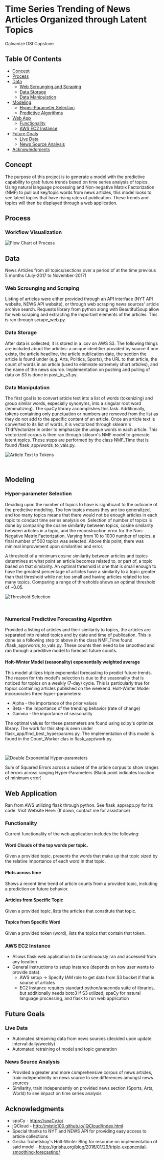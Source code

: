 # Time Series Trending of News Articles Organized through Latent Topics
Galvanize DSI Capstone

## Table Of Contents

* [Concept](#concept)
* [Process](#process)
* [Data](#data)
  * [Web Scrounging and Scraping](#web-scrounging-and-scraping)
  * [Data Storage](#data-storage)
  * [Data Manipulation](#data-manipulation)
* [Modeling](#modeling)
  * [Hyper-Parameter Selection](#hyper-parameter-selection)
  * [Predictive Algorithms](#numerical-predictive-forecasting-algorithm)
* [Web App](#web-application)
  * [Functionality](#functionality)
  * [AWS EC2 Instance](#aws-ec2-instance)
* [Future Goals](#future-goals)
  * [Live Data](#live-data)
  * [News Source Analysis](#news-source-analysis)
* [Acknowledgments](#acknowledgments)

## Concept

The purpose of this project is to generate a model with the predictive capability to grab future trends based on time series analysis of topics. Using natural language processing and Non-negative Matrix Factorization (NMF) to pull out key/topic words from news articles, this model looks to see latent topics that have rising rates of publication. These trends and topics will then be displayed through a web application.

## Process

### Workflow Visualization

  ![Flow Chart of Process](readme_images/workflow.png "Flow Chart of the workflow")

## Data

News Articles from all topics/sections over a period of at the time previous 5 months (July-2017 to November-2017)

### Web Scrounging and Scraping

Listing of articles were either provided through an API interface (NYT API website, NEWS API website), or through web scraping news sources' article archive search. Requests library from python along with BeautifulSoup allow for web scraping and extracting the important elements of the articles. This is ran through scrape_web.py.

### Data Storage

After data is collected, it is stored in a .csv on AWS S3. The following things are included about the articles: a unique identifier provided by source if one exists, the article headline, the article publication date, the section the article is found under (e.g. Arts, Politics, Sports), the URL to that article, the count of words in an article (used to eliminate extremely short articles), and the name of the news source. Implementation on pushing and pulling of data on S3 is done in post_to_s3.py.


### Data Manipulation

The first goal is to convert article text into a list of words (tokenizing) and group similar words, especially synonyms, into a singular root word (lemmatizing). The spaCy library accomplishes this task. Additionally, tokens containing only punctuation or numbers are removed from the list as they do not add to the specific content of an article. Once an article text is converted to its list of words, it is vectorized through sklearn's TfidfVectorizer in order to emphasize the unique words in each article. This vectorized corpus is then ran through sklearn's NMF model to generate latent topics. These steps are performed by the class NMF_Time that is found /flask_app/words_to_vals.py.

  ![Article Text to Tokens](readme_images/text_to_tokens.png "Converting article text to list of tokens")

  <br>

## Modeling

### Hyper-parameter Selection

Deciding upon the number of topics to have is significant to the outcome of the predictive modeling. Too few topics means they are too generalized, and too many topics means that there would not be enough articles in each topic to conduct time series analysis on. Selection of number of topics is done by comparing the cosine similarity between topics, cosine similarity between articles in a topic, and the reconstruction error for the Non-Negative Matrix Factorization. Varying from 10 to 1000 number of topics, a final number of 500 topics was selected. Above this point, there was minimal improvement upon similarities and error.

A threshold of a minimum cosine similarity between articles and topics determines at what point an article becomes related to, or part of, a topic based on that similarity. An optimal threshold is one that is small enough to have the greatest percentage of articles have a similarity to a topic greater than that threshold while not too small and having articles related to too many topics. Comparing a range of thresholds shows an optimal threshold of ~0.05.

![Threshold Selection](readme_images/article_threshold.png "Threshold Selection for Article to Topic Similarity")

<br>


### Numerical Predictive Forecasting Algorithm
Provided a listing of articles and their similarity to topics, the articles are separated into related topics and by date and time of publication. This is done as a following step to above in the class NMF_Time found /flask_app/words_to_vals.py. These counts then need to be smoothed and ran through a preditive model to forecast future counts.

#### Holt-Winter Model (seasonality) exponentially weighted average
This model utilizes triple exponential forecasting to predict future trends. The reason for this model's selection is due to the seasonality that is noticed for topics on a weekly (7-day) cycle. This is particularly true for topics containing articles published on the weekend. Holt-Winter Model incorporates three hyper-parameters:
  * Alpha - the importance of the prior values
  * Beta - the importance of the trending behavior (rate of change)
  * Gamma - the importance of seasonality

The optimal values for these parameters are found using scipy's optimize library. The work for this step is seen under flask_app/find_best_hyperparams.py. The implementation of this model is found in the Count_Worker clas in flask_app/work.py.

<br>

![Double Exponential Hyper-parameters](readme_images/double_exp_param_search.png "Optimal Double Exponential Hyper-Parameters of alpha=0.37, beta=1.0")

Sum of Squared Errors across a subset of the article corpus to show ranges of errors across ranging Hyper-Parameters (Black point indicates location of minimum error)
<br>

## Web Application
Ran from AWS utilizing flask through python. See flask_app/app.py for its code.
Visit Website Here:
(If down, contact me for assistance)
<!-- ![Flask App Index Page](readme_images/index_page.png "Landing Page of Flask Web Application") -->


### Functionality
Current functionality of the web application includes the following:

#### Word Clouds of the top words per topic.
Given a provided topic, presents the words that make up that topic sized by the relative importance of each word in that topic.
<!-- ![Flask App Time Trend](readme_images/word_cloud.png "Example Word Cloud from Flask Web Application") -->

#### Plots across time
Shows a recent time trend of article counts from a provided topic, including a prediction on future behavior.
<!-- ![Flask App Word Cloud](readme_images/time_trend.png "Example Time Trend from Flask Web Application") -->

#### Articles from Specific Topic
Given a provided topic, lists the articles that constitute that topic.
<!-- ![Flask App Word Cloud](readme_images/article_listing.png "Example Listing of Articles related to a Topic from Flask Web Application") -->

#### Topics from Specific Word
Given a provided token (word), lists the topics that contain that token.
<!-- ![Flask App Word Cloud](readme_images/topic_listing.png "Example Listing of Topics related to a Word from Flask Web Application") -->

### AWS EC2 Instance
* Allows flask web application to be continuously ran and accessed from any location
* General instructions to setup instance (depends on how user wants to provide data):
  * AWS setup -> Specify IAM role to get data from S3 bucket if that is source of articles
  * EC2 Instance requires standard python/anaconda suite of libraries, but additionally needs boto3 if S3 utilized, spaCy for natural language processing, and flask to run web application

## Future Goals

### Live Data
* Automated streaming data from news sources (decided upon update interval daily/weekly)
* Automated retraining of model and topic generation


### News Source Analysis
* Provided a greater and more comprehensive corpus of news articles, train independently on news source to see differences amongst news sources
* Similarity, train independently on provided news section (Sports, Arts, World) to see impact on time series analysis


## Acknowledgments
* spaCy - https://spaCy.io/
* jQCloud - http://mistic100.github.io/jQCloud/index.html
* Special thanks to NYT and NEWS API for providing easy access to article collections
* Grisha Trubetskoy's Holt-Winter Blog for resource on implementation of said model - https://grisha.org/blog/2016/01/29/triple-exponential-smoothing-forecasting/



<!-- AWS setup -> IAM role to get data from S3 bucket
EC2 Instance -> install boto3: pip install boto3
                    b3c = boto3.resource('s3')
                    bucket = b3c.Bucket('peterrussodsiproj')
                    <In repo root directory>
                    bucket.download_file('temp_data1.csv','temp_data1.csv')
                install spaCy: conda install -c conda-forge spaCy
                               python -m spaCy download en
                install pyflux: pip install pyflux

ctrl+b release then d



## Schedy (for me)

11/14-11/17
* convert from json dump into an organized fashion containing only important features
* create a pipeline for natural language processing where I can test various methods
* create a pipeline for time series analysis where "                  "

11/18-11/19
* Get an MVP model ready to go
* Test various methodologies and rate their general performance

11/20-11/24
* Make final selection on model and look to optimize parameters
* Quantify time series analysis (what growth rates are we looking for?)
* Setup MVP Web App that just gets it done
* Look into public/private access rights on AWS EC2 and S3 to makes sure another can use it (but wait till ready)

11/25-end
* Make web app user friendly and easy on the eyes
* Let it run for test periods of times by itself (I'm not logged in)
* Open to public access (maybe?)
* Finish this markdown and make it look good


train on topics with over a threshold of counts

Thursday Presentations 4 minutes
Monday dress rehersal

*** END  *** -->
